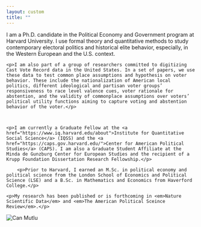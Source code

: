 ```yaml
---
layout: custom
title: ""
---
```


<div class="bio-container">
  <div class="bio-text">
    <p>I am a Ph.D. candidate in the Political Economy and Government program at Harvard University. I use formal theory and quantitative methods to study contemporary electoral politics and historical elite behavior, especially, in the Western European and the U.S. context.</p>

    <p>I am also part of a group of researchers committed to digitizing Cast Vote Record data in the United States. In a set of papers, we use these data to test common place assumptions and hypothesis on voter behavior. These include the nationalization of American local politics, different ideological and partisan voter groups’ responsiveness to race level valence cues, voter rationale for abstention, and the validity of commonplace assumptions over voters’ political utility functions aiming to capture voting and abstention behavior of the voter.</p>

    

    <p>I am currently a Graduate Fellow at the <a href="https://www.iq.harvard.edu/about">Institute for Quantitative Social Science</a> (IQSS) and the <a href="https://caps.gov.harvard.edu/">Center for American Political Studies</a> (CAPS). I am also a Graduate Student Affiliate at the Minda de Gunzburg Center for European Studies and the recipient of a Krupp Foundation Dissertation Research Fellowship.</p>

        <p>Prior to Harvard, I earned an M.Sc. in political economy and political science from the London School of Economics and Political Science (LSE) and a B.Sc. in Mathematics and Economics from Haverford College.</p>

    <p>My research has been published or is forthcoming in <em>Nature Scientific Data</em> and <em>The American Political Sceince Review</em>.</p>
    
</div>

 <div class="bio-photo">
    <img src="/assets/images/headshot2025.jpg" alt="Can Mutlu" />

  
</div>
  
</div>

